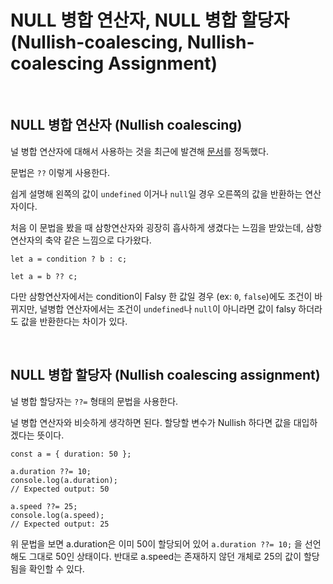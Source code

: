# NULL 병합 연산자, NULL 병합 할당자 (Nullish-coalescing, Nullish-coalescing Assignment)

<br>

## NULL 병합 연산자 (Nullish coalescing)

널 병합 연산자에 대해서 사용하는 것을 최근에 발견해 [문서](https://developer.mozilla.org/ko/docs/Web/JavaScript/Reference/Operators/Nullish_coalescing)를 정독했다.

문법은 `??` 이렇게 사용한다.

쉽게 설명해 왼쪽의 값이 `undefined` 이거나 `null`일 경우 오른쪽의 값을 반환하는 연산자이다.

처음 이 문법을 봤을 때 삼항연산자와 굉장히 흡사하게 생겼다는 느낌을 받았는데, 삼항연산자의 축약 같은 느낌으로 다가왔다.

```
let a = condition ? b : c;
```

```
let a = b ?? c;
```

다만 삼항연산자에서는 condition이 Falsy 한 값일 경우 (ex: `0`, `false`)에도 조건이 바뀌지만, 널병합 연산자에서는 조건이 `undefined`나 `null`이 아니라면 값이 falsy 하더라도 값을 반환한다는 차이가 있다.

<br>

## NULL 병합 할당자 (Nullish coalescing assignment)

널 병합 할당자는 `??=` 형태의 문법을 사용한다.

널 병합 연산자와 비슷하게 생각하면 된다. 할당할 변수가 Nullish 하다면 값을 대입하겠다는 뜻이다.

```
const a = { duration: 50 };

a.duration ??= 10;
console.log(a.duration);
// Expected output: 50

a.speed ??= 25;
console.log(a.speed);
// Expected output: 25
```

위 문법을 보면 a.duration은 이미 50이 할당되어 있어 `a.duration ??= 10;` 을 선언해도 그대로 50인 상태이다.
반대로 a.speed는 존재하지 않던 개체로 25의 값이 할당됨을 확인할 수 있다.
